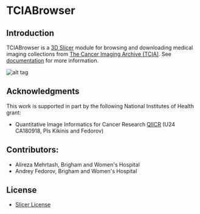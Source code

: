 TCIABrowser
===========

## Introduction
TCIABrowser is a [3D Slicer](http://slicer.org/) module for browsing and downloading medical imaging collections from [The Cancer Imaging Archive (TCIA)](http://www.cancerimagingarchive.net/). See [documentation](http://wiki.slicer.org/slicerWiki/index.php/Documentation/Nightly/Extensions/TCIABrowser) for more information.

![alt tag](https://raw.githubusercontent.com/QIICR/TCIABrowser/master/TCIABrowser/Resources/Screenshot/screenshot1.png)

## Acknowledgments
This work is supported in part by the following National Institutes of Health grant:

* Quantitative Image Informatics for Cancer Research [QIICR](http://qiicr.org/) (U24 CA180918, PIs Kikinis and Fedorov)

## Contributors:
* Alireza Mehrtash, Brigham and Women's Hospital
* Andrey Fedorov, Brigham and Women's Hospital

## License
* [Slicer License](http://www.slicer.org/pages/LicenseText)
